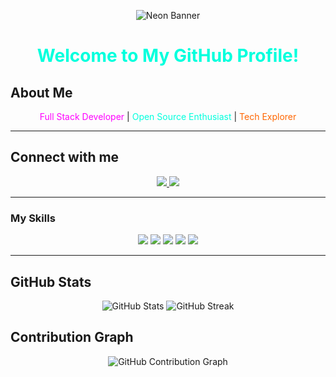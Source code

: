 <p align="center">
  <img src="https://images.app.goo.gl/Atp1bfyomJ4Jvnj67" alt="Neon Banner" />
</p>

<h1 align="center" style="color:#00ffdd;">Welcome to My GitHub Profile!</h1>

## About Me
<p align="center">
  <span style="color:#ff00ff;">Full Stack Developer</span> | <span style="color:#00ffdd;">Open Source Enthusiast</span> | <span style="color:#ff6600;">Tech Explorer</span>
</p>

---

## Connect with me

<p align="center">
  <a href="https://discord.com/users/vert-k">
    <img src="https://img.shields.io/badge/-Discord-5865F2?style=for-the-badge&logo=discord&logoColor=white">
  </a>
  <a href="https://t.me/max_khalid">
    <img src="https://img.shields.io/badge/-Telegram-2CA5E0?style=for-the-badge&logo=telegram&logoColor=white">
  </a>
</p>

---

### My Skills

<p align="center">
  <img src="https://img.shields.io/badge/-HTML5-0d1117?style=for-the-badge&logo=html5&logoColor=ff6600">
  <img src="https://img.shields.io/badge/-CSS3-0d1117?style=for-the-badge&logo=css3&logoColor=44b2fb">
  <img src="https://img.shields.io/badge/-JavaScript-0d1117?style=for-the-badge&logo=javascript&logoColor=f7df1e">
  <img src="https://img.shields.io/badge/-Python-0d1117?style=for-the-badge&logo=python&logoColor=306998">
  <img src="https://img.shields.io/badge/-Node.js-0d1117?style=for-the-badge&logo=node.js&logoColor=41ab49">
</p>

---

## GitHub Stats

<p align="center">
  <img src="https://github-readme-stats.vercel.app/api?username=vert-k&show_icons=true&theme=radical" alt="GitHub Stats" />
  <img src="https://github-readme-streak-stats.herokuapp.com/?user=vert-k&theme=radical" alt="GitHub Streak" />
</p>

## Contribution Graph

<p align="center">
  <img src="https://activity-graph.herokuapp.com/graph?username=vert-k&theme=react-dark&bg_color=0d1117&color=00ffdd&line=ff00ff&point=ffffff" alt="GitHub Contribution Graph" />
</p>
